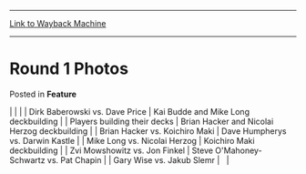 
---
[Link to Wayback Machine](https://web.archive.org/web/20171029100726/https://magic.wizards.com/en/articles/archive/feature/round-1-photos-2000-01-01)

[_metadata_:wayback_url]:- "https://magic.wizards.com/en/articles/archive/feature/round-1-photos-2000-01-01"
[_metadata_:wayback_raw_url]:- "https://web.archive.org/web/20171029100726id_/https://magic.wizards.com/en/articles/archive/feature/round-1-photos-2000-01-01"
[_metadata_:wayback_capture_timestamp]:- "2017-10-29 10:07:26+00:00"
[_metadata_:publish_date]:- "2000-01-01"
[_metadata_:description]:- "Dirk Baberowski vs. Dave Price    Kai Budde and Mike Long deckbuilding"
[_metadata_:generator]:- "Drupal 7 (http://drupal.org)"
---


Round 1 Photos
==============



 Posted in **Feature**













|
|  |
| 
 Dirk Baberowski vs. Dave Price | 
 Kai Budde and Mike Long deckbuilding |
| 
 Players building their decks | 
 Brian Hacker and Nicolai Herzog deckbuilding |
| 
 Brian Hacker vs. Koichiro Maki | 
 Dave Humpherys vs. Darwin Kastle |
| 
 Mike Long vs. Nicolai Herzog | 
 Koichiro Maki deckbuilding |
| 
 Zvi Mowshowitz vs. Jon Finkel | 
 Steve O'Mahoney-Schwartz vs. Pat Chapin |
| 
 Gary Wise vs. Jakub Slemr |   |







